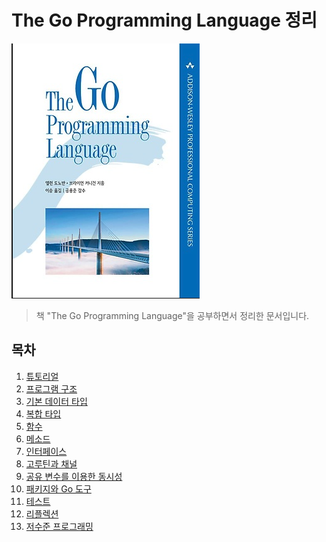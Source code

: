 # The Go Programming Language 정리

![대표사진](./logo.png)

> 책 "The Go Programming Language"을 공부하면서 정리한 문서입니다.

## 목차

01. [튜토리얼](./01-tutorial/01-tutorial.md)
02. [프로그램 구조]()
03. [기본 데이터 타입]()
04. [복합 타입]()
05. [함수]()
06. [메소드]()
07. [인터페이스]()
08. [고루틴과 채널]()
09. [공유 변수를 이용한 동시성]()
10. [패키지와 Go 도구]()
11. [테스트]()
12. [리플렉션]()
13. [저수준 프로그래밍]()

